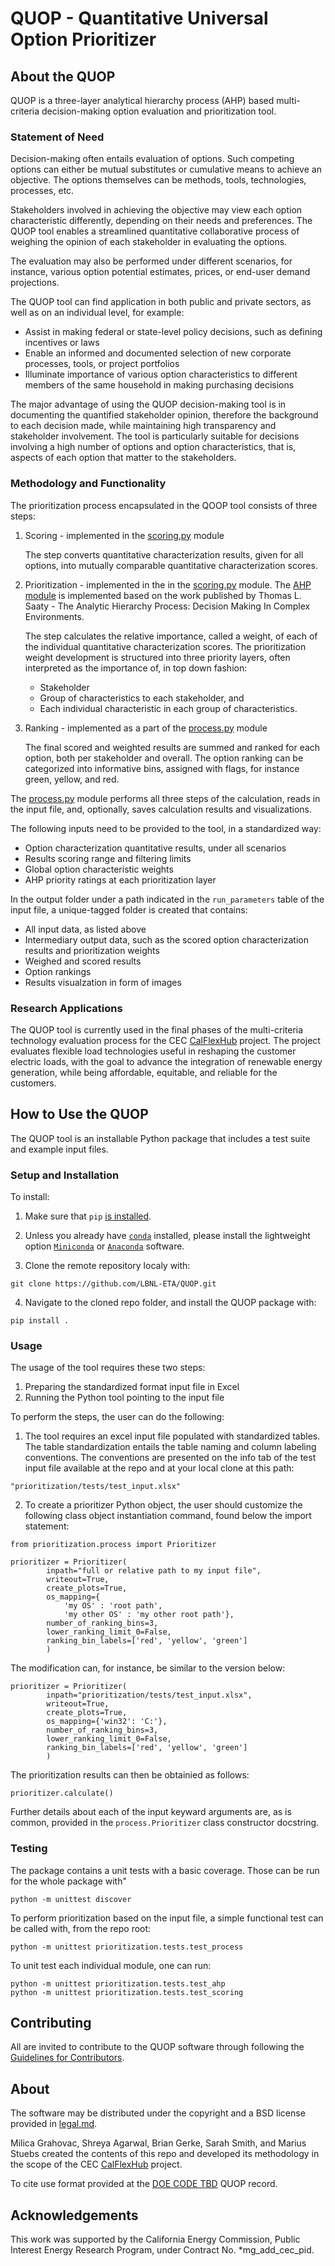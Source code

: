 # QUOP - Quantitative Universal Option Prioritizer

## About the QUOP

QUOP is a three-layer analytical hierarchy process (AHP) based multi-criteria decision-making option evaluation and prioritization tool.


### Statement of Need

Decision-making often entails evaluation of options. Such competing options can either be mutual substitutes or cumulative means to achieve an objective. The options themselves can be methods, tools, technologies, processes, etc.

Stakeholders involved in achieving the objective may view each option characteristic differently, depending on their needs and preferences. The QUOP tool enables a streamlined quantitative collaborative process of weighing the opinion of each stakeholder in evaluating the options.

The evaluation may also be performed under different scenarios, for instance, various option potential estimates, prices, or end-user demand projections.

The QUOP tool can find application in both public and private sectors, as well as on an individual level, for example:

* Assist in making federal or state-level policy decisions, such as defining incentives or laws
* Enable an informed and documented selection of new corporate processes, tools, or project portfolios
* Illuminate importance of various option characteristics to different members of the same household in making purchasing decisions

The major advantage of using the QUOP decision-making tool is in documenting the quantified stakeholder opinion, therefore the background to each decision made, while maintaining high transparency and stakeholder involvement. The tool is particularly suitable for decisions involving a high number of options and option characteristics, that is, aspects of each option that matter to the stakeholders.

### Methodology and Functionality

The prioritization process encapsulated in the QOOP tool consists of three steps:

1. Scoring - implemented in the [scoring.py](prioritization/scoring.py) module

    The step converts quantitative characterization results, given for all options, into mutually comparable quantitative characterization scores.

2. Prioritization - implemented in the in the [scoring.py](prioritization/ahp.py) module. The [AHP module](prioritization/ahp.py) is implemented based on the work published by Thomas L. Saaty - The Analytic Hierarchy Process: Decision Making In Complex Environments.

    The step calculates the relative importance, called a weight, of each of the individual quantitative characterization scores. The prioritization weight development is structured into three priority layers, often interpreted as the importance of, in top down fashion:

    * Stakeholder
    * Group of characteristics to each stakeholder, and 
    * Each individual characteristic in each group of characteristics.

3. Ranking - implemented as a part of the [process.py](prioritization/scoring.py) module

    The final scored and weighted results are summed and
    ranked for each option, both per stakeholder and overall.
    The option ranking can be categorized into informative bins, 
    assigned with flags, for instance green, yellow, and red.

The [process.py](prioritization/scoring.py) module performs all three steps of the calculation, reads in the input file, and, optionally, saves calculation results and visualizations.

The following inputs need to be provided to the tool, in a standardized way:

* Option characterization quantitative results, under all scenarios
* Results scoring range and filtering limits
* Global option characteristic weights
* AHP priority ratings at each prioritization layer

In the output folder under a path indicated in the `run_parameters` table of the input file, a unique-tagged folder is created that contains:

* All input data, as listed above
* Intermediary output data, such as the scored option characterization results and prioritization weights
* Weighed and scored results
* Option rankings
* Results visualzation in form of images


### Research Applications

The QUOP tool is currently used in the final phases of the multi-criteria technology evaluation process for the CEC [CalFlexHub](https://calflexhub.lbl.gov/) project. The project evaluates flexible load technologies useful in reshaping the customer electric loads, with the goal to advance the integration of renewable energy generation, while being affordable, equitable, and reliable for the customers.


## How to Use the QUOP

The QUOP tool is an installable Python package that includes a test suite and example input files.

### Setup and Installation

To install:

1. Make sure that `pip` [is installed](https://pip.pypa.io/en/stable/installing/).

2. Unless you already have [`conda`](https://docs.conda.io/en/latest/) installed, please install the lightweight option [`Miniconda`](https://docs.conda.io/en/latest/miniconda.html) or [`Anaconda`](https://docs.anaconda.com/anaconda/install/) software.

3. Clone the remote repository localy with:
```
git clone https://github.com/LBNL-ETA/QUOP.git
```

4. Navigate to the cloned repo folder, and install the QUOP package with:
```
pip install .
```

### Usage

The usage of the tool requires these two steps:

1. Preparing the standardized format input file in Excel
2. Running the Python tool pointing to the input file

To perform the steps, the user can do the following:

1. The tool requires an excel input file populated with standardized tables. The table
standardization entails the table naming and column labeling conventions. The
conventions are presented on the info tab of the test input file available at the 
repo and at your local clone at this path:

```
"prioritization/tests/test_input.xlsx"
```

2. To create a prioritizer Python object, the user should customize the following 
class object instantiation command, found below the import statement:

```
from prioritization.process import Prioritizer

prioritizer = Prioritizer(
        inpath="full or relative path to my input file",
        writeout=True,
        create_plots=True,
        os_mapping={
            'my OS' : 'root path', 
            'my other OS' : 'my other root path'},
        number_of_ranking_bins=3,
        lower_ranking_limit_0=False,
        ranking_bin_labels=['red', 'yellow', 'green']
        )
```

The modification can, for instance, be similar to the version below:

```
prioritizer = Prioritizer(
        inpath="prioritization/tests/test_input.xlsx",
        writeout=True,
        create_plots=True,
        os_mapping={'win32': 'C:'},
        number_of_ranking_bins=3,
        lower_ranking_limit_0=False,
        ranking_bin_labels=['red', 'yellow', 'green']
        )
```

The prioritization results can then be obtainied as follows:
```
prioritizer.calculate()
```

Further details about each of the input keyward arguments are, as is common, provided in the 
`process.Prioritizer` class constructor docstring.

### Testing

The package contains a unit tests with a basic coverage. Those can be run for the whole package with"
```
python -m unittest discover
```

To perform prioritization based on the input file, a simple functional test can be called with, from the repo root:
```
python -m unittest prioritization.tests.test_process
```

To unit test each individual module, one can run:
```
python -m unittest prioritization.tests.test_ahp
python -m unittest prioritization.tests.test_scoring
```

## Contributing

All are invited to contribute to the QUOP software through following the [Guidelines for Contributors](contributing.md).

## About

The software may be distributed under the copyright and a BSD license provided in [legal.md](legal.md).

Milica Grahovac, Shreya Agarwal, Brian Gerke, Sarah Smith, and Marius Stuebs created the contents of this repo and developed its methodology in the scope of the CEC [CalFlexHub](https://calflexhub.lbl.gov/) project.

To cite use format provided at the [DOE CODE TBD](https://www.osti.gov/doecode/biblio/*mg_add_link) QUOP record.

## Acknowledgements

This work was supported by the California Energy Commission, Public Interest Energy Research Program, under Contract No. *mg_add_cec_pid.
